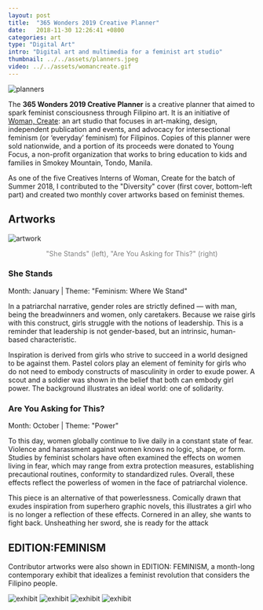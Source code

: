 ```yaml
---
layout: post
title:  "365 Wonders 2019 Creative Planner"
date:   2018-11-30 12:26:41 +0800
categories: art
type: "Digital Art"
intro: "Digital art and multimedia for a feminist art studio"
thumbnail: ../../assets/planners.jpeg
video: ../../assets/womancreate.gif
---
```


![planners](../../assets/planners.jpeg)

The **365 Wonders 2019 Creative Planner** is a creative planner that aimed to spark feminist consciousness through Filipino art. It is an initiative of [Woman, Create](https://womancreate.com/): an art studio that focuses in art-making, design, independent publication and events, and advocacy for intersectional feminism (or ‘everyday’ feminism) for Filipinos. Copies of this planner were sold nationwide, and a portion of its proceeds were donated to Young Focus, a non-profit organization that works to bring education to kids and families in Smokey Mountain, Tondo, Manila.

As one of the five Creatives Interns of Woman, Create for the batch of Summer 2018, I contributed to the "Diversity" cover (first cover, bottom-left part) and created two monthly cover artworks based  on feminist themes.

## Artworks

![artwork](../../assets/print.png) 

<p style="text-align:center;color:grey;">"She Stands" (left), "Are You Asking for This?" (right)</p>

### She Stands
Month: January | Theme: "Feminism: Where We Stand"

In a patriarchal narrative, gender roles are strictly defined — with man, being the breadwinners and women, only caretakers. Because we raise girls with this construct, girls struggle with the notions of leadership. This is a reminder that leadership is not gender-based, but an intrinsic, human-based characteristic.

Inspiration is derived from girls who strive to succeed in a world designed to be against them. Pastel colors play an element of feminity for girls who do not need to embody constructs of masculinity in order to exude power. A scout and a soldier was shown in the belief that both can embody girl power. The background illustrates an ideal world: one of solidarity.

### Are You Asking for This?
Month: October | Theme: "Power"

To this day, women globally continue to live daily in a constant state of fear. Violence and harassment against women knows no logic, shape, or form. Studies by feminist scholars have often examined the effects on women living in fear, which may range from extra protection measures, establishing precautional routines, conformity to standardized rules. Overall, these effects reflect the powerless of women in the face of patriarchal violence.

This piece is an alternative of that powerlessness. Comically drawn that exudes inspiration from superhero graphic novels, this illustrates a girl who is no longer a reflection of these effects. Cornered in an alley, she wants to fight back. Unsheathing her sword, she is ready for the attack

## EDITION:FEMINISM

Contributor artworks were also shown in EDITION: FEMINISM, a month-long contemporary exhibit that idealizes a feminist revolution that considers the Filipino people.

![exhibit](../../assets/editionfeminism.jpg)
![exhibit](../../assets/profile.jpg)
![exhibit](../../assets/paintings.png)
![exhibit](../../assets/exhibit2.jpg)